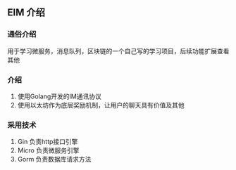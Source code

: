 ## EIM 介绍

### 通俗介绍

用于学习微服务，消息队列，区块链的一个自己写的学习项目，后续功能扩展查看其他

### 介绍

1. 使用Golang开发的IM通讯协议
2. 使用以太坊作为底层奖励机制，让用户的聊天具有价值及其他

### 采用技术

1. Gin 负责http接口引擎
2. Micro 负责微服务引擎
3. Gorm 负责数据库请求方法
